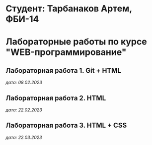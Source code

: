 # Студент: Тарбанаков Артем, ФБИ-14

# Лабораторные работы по курсе "WEB-программирование"

## Лабораторная работа 1. Git + HTML

*дата: 08.02.2023*

## Лабораторная работа 2. HTML

*дата: 22.02.2023*

## Лабораторная работа 3. HTML + CSS

*дата: 22.03.2023*
 
 
